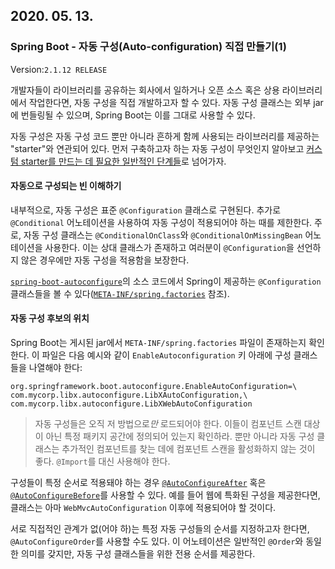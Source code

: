 ## 2020. 05. 13.

### Spring Boot - 자동 구성(Auto-configuration) 직접 만들기(1)

Version:`2.1.12 RELEASE`



개발자들이 라이브러리를 공유하는 회사에서 일하거나 오픈 소스 혹은 상용 라이브러리에서 작업한다면, 자동 구성을 직접 개발하고자 할 수 있다. 자동 구성 클래스는 외부 jar에 번들링될 수 있으며, Spring Boot는 이를 그대로 사용할 수 있다.

자동 구성은 자동 구성 코드 뿐만 아니라 흔하게 함께 사용되는 라이브러리를 제공하는 "starter"와 연관되어 있다. 먼저 구축하고자 하는 자동 구성이 무엇인지 알아보고 [커스텀 starter를 만드는 데 필요한 일반적인 단계들][typical-steps-required-to-create-a-custom-starter]로 넘어가자.

#### 자동으로 구성되는 빈 이해하기

내부적으로, 자동 구성은 표준 `@Configuration` 클래스로 구현된다. 추가로 `@Conditional` 어노테이션을 사용하여 자동 구성이 적용되어야 하는 때를 제한한다. 주로, 자동 구성 클래스는 `@ConditionalOnClass`와 `@ConditionalOnMissingBean` 어노테이션을 사용한다. 이는 상대 클래스가 존재하고 여러분이 `@Configuration`을 선언하지 않은 경우에만 자동 구성을 적용함을 보장한다.

[`spring-boot-autoconfigure`][spring-boot-autoconfigure]의 소스 코드에서 Spring이 제공하는 `@Configuration` 클래스들을 볼 수 있다([`META-INF/spring.factories`][spring-autoconfigure-spring-factories] 참조).



#### 자동 구성 후보의 위치

Spring Boot는 게시된 jar에서 `META-INF/spring.factories` 파일이 존재하는지 확인한다. 이 파일은 다음 예시와 같이 `EnableAutoconfiguration` 키 아래에 구성 클래스들을 나열해야 한다:

```properties
org.springframework.boot.autoconfigure.EnableAutoConfiguration=\
com.mycorp.libx.autoconfigure.LibXAutoConfiguration,\
com.mycorp.libx.autoconfigure.LibXWebAutoConfiguration
```

> 자동 구성들은 오직 저 방법으로*만* 로드되어야 한다. 이들이 컴포넌트 스캔 대상이 아닌 특정 패키지 공간에 정의되어 있는지 확인하라. 뿐만 아니라 자동 구성 클래스는 추가적인 컴포넌트를 찾는 데에 컴포넌트 스캔을 활성화하지 않는 것이 좋다. `@Import`를 대신 사용해야 한다.

구성들이 특정 순서로 적용돼야 하는 경우 [`@AutoConfigureAfter`][spring-auto-configure-after] 혹은 [`@AutoConfigureBefore`][spring-auto-configure-before]를 사용할 수 있다. 예를 들어 웹에 특화된 구성을 제공한다면, 클래스는 아마 `WebMvcAutoConfiguration` 이후에 적용되어야 할 것이다.

서로 직접적인 관계가 없(어야 하)는 특정 자동 구성들의 순서를 지정하고자 한다면, `@AutoConfigureOrder`를 사용할 수도 있다. 이 어노테이션은 일반적인 `@Order`와 동일한 의미를 갖지만, 자동 구성 클래스들을 위한 전용 순서를 제공한다.



[typical-steps-required-to-create-a-custom-starter]: https://docs.spring.io/spring-boot/docs/2.1.12.RELEASE/reference/html/boot-features-developing-auto-configuration.html#boot-features-custom-starter
[spring-boot-autoconfigure]: https://github.com/spring-projects/spring-boot/tree/v2.1.12.RELEASE/spring-boot-project/spring-boot-autoconfigure/src/main/java/org/springframework/boot/autoconfigure
[spring-autoconfigure-spring-factories]: https://github.com/spring-projects/spring-boot/tree/v2.1.12.RELEASE/spring-boot-project/spring-boot-autoconfigure/src/main/resources/META-INF/spring.factories
[spring-auto-configure-after]: https://github.com/spring-projects/spring-boot/tree/v2.1.12.RELEASE/spring-boot-project/spring-boot-autoconfigure/src/main/java/org/springframework/boot/autoconfigure/AutoConfigureAfter.java
[spring-auto-configure-before]: https://github.com/spring-projects/spring-boot/tree/v2.1.12.RELEASE/spring-boot-project/spring-boot-autoconfigure/src/main/java/org/springframework/boot/autoconfigure/AutoConfigureBefore.java
